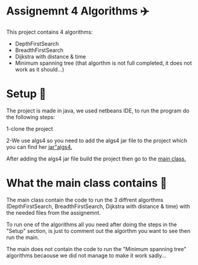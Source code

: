 
<h1>Assignemnt 4 Algorithms <g-emoji class="g-emoji" alias="airplane" fallback-src="https://github.githubassets.com/images/icons/emoji/unicode/2708.png">✈️</g-emoji></h1>

<p>This project contains 4 algorithms:</p>

<ul>
  <li>DepthFirstSearch</li>
  <li>BreadthFirstSearch</li>
  <li>Dijkstra with distance & time</li>
  <li>Minimum spanning tree (that algorthm is not full completed, it does not work as it should...)</li>
</ul>

<h1>Setup <g-emoji class="g-emoji" alias="checkered_flag" fallback-src="https://github.githubassets.com/images/icons/emoji/unicode/1f3c1.png">🏁</g-emoji></h1>
<p>The project is made in java, we used netbeans IDE, to run the program do the following steps:</p>

<p>1-clone the project</p>

<p>2-We use algs4 so you need to add the algs4 jar file to the project which you can find her <a href="https://algs4.cs.princeton.edu/code/algs4">jar"algs4.</a></p>

<p>After adding the algs4 jar file build the project then go to the <a href="https://github.com/Hallur20/AlgorithmsAssignment4/blob/master/src/Main.java">main class.</a></p>

<h1>What the main class contains <g-emoji class="g-emoji" alias="link" fallback-src="https://github.githubassets.com/images/icons/emoji/unicode/1f517.png">🔗</g-emoji></h1>

<p>The main class contain the code to run the 3 diffrent algorthms (DepthFirstSearch, BreadthFirstSearch, Dijkstra with distance & time) with the needed files from the assignemnt.</p>

<p>To run one of the algorithms all you need after doing the steps in the "Setup" section, is just to comment out the algorthm you want to see then run the main.</p>

<p>The main does not contain the code to run the "Minimum spanning tree" algorithms becaouse we did not manage to make it work sadly... </p>

